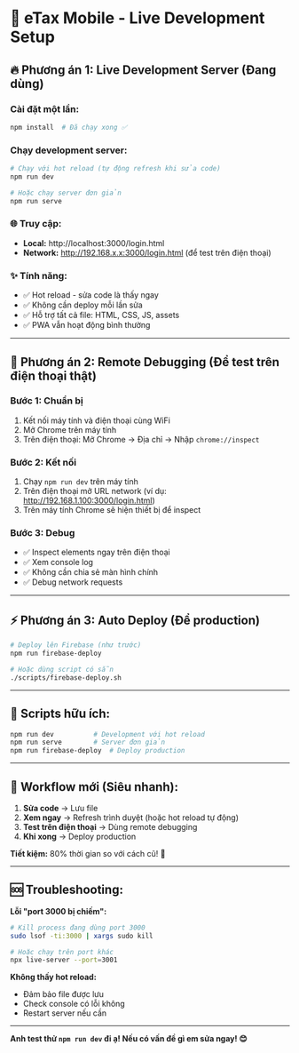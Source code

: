 # 🚀 eTax Mobile - Live Development Setup

## 🔥 Phương án 1: Live Development Server (Đang dùng)

### Cài đặt một lần:
```bash
npm install  # Đã chạy xong ✅
```

### Chạy development server:
```bash
# Chạy với hot reload (tự động refresh khi sửa code)
npm run dev

# Hoặc chạy server đơn giản
npm run serve
```

### 🌐 Truy cập:
- **Local:** http://localhost:3000/login.html
- **Network:** http://192.168.x.x:3000/login.html (để test trên điện thoại)

### ✨ Tính năng:
- ✅ Hot reload - sửa code là thấy ngay
- ✅ Không cần deploy mỗi lần sửa
- ✅ Hỗ trợ tất cả file: HTML, CSS, JS, assets
- ✅ PWA vẫn hoạt động bình thường

---

## 📱 Phương án 2: Remote Debugging (Để test trên điện thoại thật)

### Bước 1: Chuẩn bị
1. Kết nối máy tính và điện thoại cùng WiFi
2. Mở Chrome trên máy tính
3. Trên điện thoại: Mở Chrome → Địa chỉ → Nhập `chrome://inspect`

### Bước 2: Kết nối
1. Chạy `npm run dev` trên máy tính
2. Trên điện thoại mở URL network (ví dụ: http://192.168.1.100:3000/login.html)
3. Trên máy tính Chrome sẽ hiện thiết bị để inspect

### Bước 3: Debug
- ✅ Inspect elements ngay trên điện thoại
- ✅ Xem console log
- ✅ Không cần chia sẻ màn hình chính
- ✅ Debug network requests

---

## ⚡ Phương án 3: Auto Deploy (Để production)

```bash
# Deploy lên Firebase (như trước)
npm run firebase-deploy

# Hoặc dùng script có sẵn
./scripts/firebase-deploy.sh
```

---

## 🔧 Scripts hữu ích:

```bash
npm run dev          # Development với hot reload
npm run serve        # Server đơn giản
npm run firebase-deploy  # Deploy production
```

---

## 📝 Workflow mới (Siêu nhanh):

1. **Sửa code** → Lưu file
2. **Xem ngay** → Refresh trình duyệt (hoặc hot reload tự động)
3. **Test trên điện thoại** → Dùng remote debugging
4. **Khi xong** → Deploy production

**Tiết kiệm:** 80% thời gian so với cách cũ! 🚀

---

## 🆘 Troubleshooting:

**Lỗi "port 3000 bị chiếm":**
```bash
# Kill process đang dùng port 3000
sudo lsof -ti:3000 | xargs sudo kill

# Hoặc chạy trên port khác
npx live-server --port=3001
```

**Không thấy hot reload:**
- Đảm bảo file được lưu
- Check console có lỗi không
- Restart server nếu cần

---

**Anh test thử `npm run dev` đi ạ! Nếu có vấn đề gì em sửa ngay! 😊**
